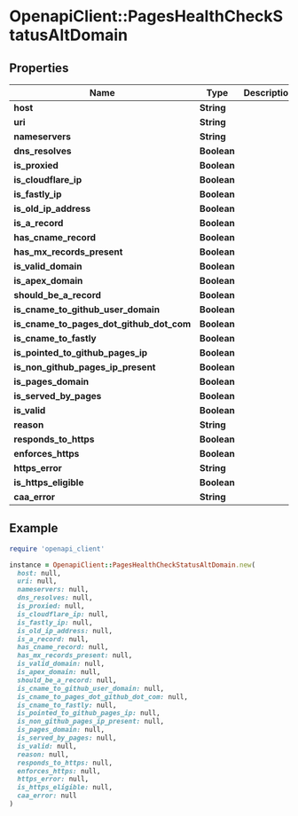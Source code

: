 # OpenapiClient::PagesHealthCheckStatusAltDomain

## Properties

| Name | Type | Description | Notes |
| ---- | ---- | ----------- | ----- |
| **host** | **String** |  | [optional] |
| **uri** | **String** |  | [optional] |
| **nameservers** | **String** |  | [optional] |
| **dns_resolves** | **Boolean** |  | [optional] |
| **is_proxied** | **Boolean** |  | [optional] |
| **is_cloudflare_ip** | **Boolean** |  | [optional] |
| **is_fastly_ip** | **Boolean** |  | [optional] |
| **is_old_ip_address** | **Boolean** |  | [optional] |
| **is_a_record** | **Boolean** |  | [optional] |
| **has_cname_record** | **Boolean** |  | [optional] |
| **has_mx_records_present** | **Boolean** |  | [optional] |
| **is_valid_domain** | **Boolean** |  | [optional] |
| **is_apex_domain** | **Boolean** |  | [optional] |
| **should_be_a_record** | **Boolean** |  | [optional] |
| **is_cname_to_github_user_domain** | **Boolean** |  | [optional] |
| **is_cname_to_pages_dot_github_dot_com** | **Boolean** |  | [optional] |
| **is_cname_to_fastly** | **Boolean** |  | [optional] |
| **is_pointed_to_github_pages_ip** | **Boolean** |  | [optional] |
| **is_non_github_pages_ip_present** | **Boolean** |  | [optional] |
| **is_pages_domain** | **Boolean** |  | [optional] |
| **is_served_by_pages** | **Boolean** |  | [optional] |
| **is_valid** | **Boolean** |  | [optional] |
| **reason** | **String** |  | [optional] |
| **responds_to_https** | **Boolean** |  | [optional] |
| **enforces_https** | **Boolean** |  | [optional] |
| **https_error** | **String** |  | [optional] |
| **is_https_eligible** | **Boolean** |  | [optional] |
| **caa_error** | **String** |  | [optional] |

## Example

```ruby
require 'openapi_client'

instance = OpenapiClient::PagesHealthCheckStatusAltDomain.new(
  host: null,
  uri: null,
  nameservers: null,
  dns_resolves: null,
  is_proxied: null,
  is_cloudflare_ip: null,
  is_fastly_ip: null,
  is_old_ip_address: null,
  is_a_record: null,
  has_cname_record: null,
  has_mx_records_present: null,
  is_valid_domain: null,
  is_apex_domain: null,
  should_be_a_record: null,
  is_cname_to_github_user_domain: null,
  is_cname_to_pages_dot_github_dot_com: null,
  is_cname_to_fastly: null,
  is_pointed_to_github_pages_ip: null,
  is_non_github_pages_ip_present: null,
  is_pages_domain: null,
  is_served_by_pages: null,
  is_valid: null,
  reason: null,
  responds_to_https: null,
  enforces_https: null,
  https_error: null,
  is_https_eligible: null,
  caa_error: null
)
```

